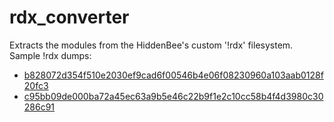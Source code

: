 # rdx_converter

Extracts the modules from the HiddenBee's custom '!rdx' filesystem.<br/>
Sample !rdx dumps:
+ [b828072d354f510e2030ef9cad6f00546b4e06f08230960a103aab0128f20fc3](https://www.virustotal.com/gui/file/b828072d354f510e2030ef9cad6f00546b4e06f08230960a103aab0128f20fc3/detection)
+ [c95bb09de000ba72a45ec63a9b5e46c22b9f1e2c10cc58b4f4d3980c30286c91](https://www.virustotal.com/gui/file/c95bb09de000ba72a45ec63a9b5e46c22b9f1e2c10cc58b4f4d3980c30286c91/detection)
